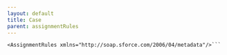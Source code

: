 ```yaml
---
layout: default
title: Case
parent: assignmentRules
---
```


```<?xml version="1.0" encoding="UTF-8"?>
<AssignmentRules xmlns="http://soap.sforce.com/2006/04/metadata"/>```
